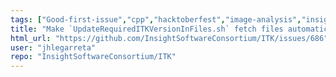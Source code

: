 ```yaml
---
tags: ["Good-first-issue","cpp","hacktoberfest","image-analysis","insight-toolkit","itk","medical-imaging","numfocus","open-science","open-source","python","reproducible-research","scientific-computing","typeInfrastructure"]
title: "Make `UpdateRequiredITKVersionInFiles.sh` fetch files automatically"
html_url: "https://github.com/InsightSoftwareConsortium/ITK/issues/686"
user: "jhlegarreta"
repo: "InsightSoftwareConsortium/ITK"
---
```


